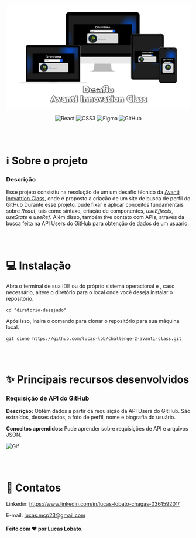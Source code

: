 <div align="center">

![Header](src/assets/images/responsivity.png)

![React](https://img.shields.io/badge/react-%2320232a.svg?style=for-the-badge&logo=react&logoColor=%2361DAFB)
![CSS3](https://img.shields.io/badge/css3-%231572B6.svg?style=for-the-badge&logo=css3&logoColor=white)
![Figma](https://img.shields.io/badge/figma-%23F24E1E.svg?style=for-the-badge&logo=figma&logoColor=white)
![GitHub](https://img.shields.io/badge/github-%23121011.svg?style=for-the-badge&logo=github&logoColor=white)

</div>

</br>

</br>

# ℹ️ Sobre o projeto

### Descrição

Esse projeto consistiu na resolução de um um desafio técnico da <a href="https://ic.penseavanti.com.br/">Avanti Inovattion Class</a>, onde é proposto a criação de um site de busca de perfil do GitHub Durante esse projeto, pude fixar e aplicar conceitos fundamentais sobre *React*, tais como sintaxe, criação de componentes, *useEffects*, *useState* e *useRef*. Além disso, também tive contato com APIs, através da busca feita na API Users do GitHub para obtenção de dados de um usuário.

</br>

</br>

# 💻 Instalação

Abra o terminal de sua IDE ou do próprio sistema operacional e , caso necessário, altere o diretório para o local onde você deseja instalar o repositório.

```
cd "diretorio-desejado"
```

Após isso, insira o comando para clonar o repositório para sua máquina local.

```
git clone https://github.com/lucas-lob/challenge-2-avanti-class.git
```

</br>

</br>

# ✨ Principais recursos desenvolvidos

### Requisição de API do GitHub

**Descrição:** Obtém dados a partir da requisição da API Users do GitHub. São extraídos, desses dados, a foto de perfil, nome e biografia do usuário.

**Conceitos aprendidos:** Pude aprender sobre requisições de API e arquivos JSON.

![Gif](https://media4.giphy.com/media/v1.Y2lkPTc5MGI3NjExNjR5ajMyODU3dzkwYm9zYWxhdTBlYzN0Zjc5dGZqb3dqNnVzOHYyZiZlcD12MV9pbnRlcm5hbF9naWZfYnlfaWQmY3Q9Zw/rJ0rS8DOsLyBJEb6qv/giphy.gif)

</br>

</br>

# 📧 Contatos

Linkedin: https://www.linkedin.com/in/lucas-lobato-chagas-036159201/

E-mail: lucas.mcp23@gmail.com

#### Feito com ❤️ por Lucas Lobato.

